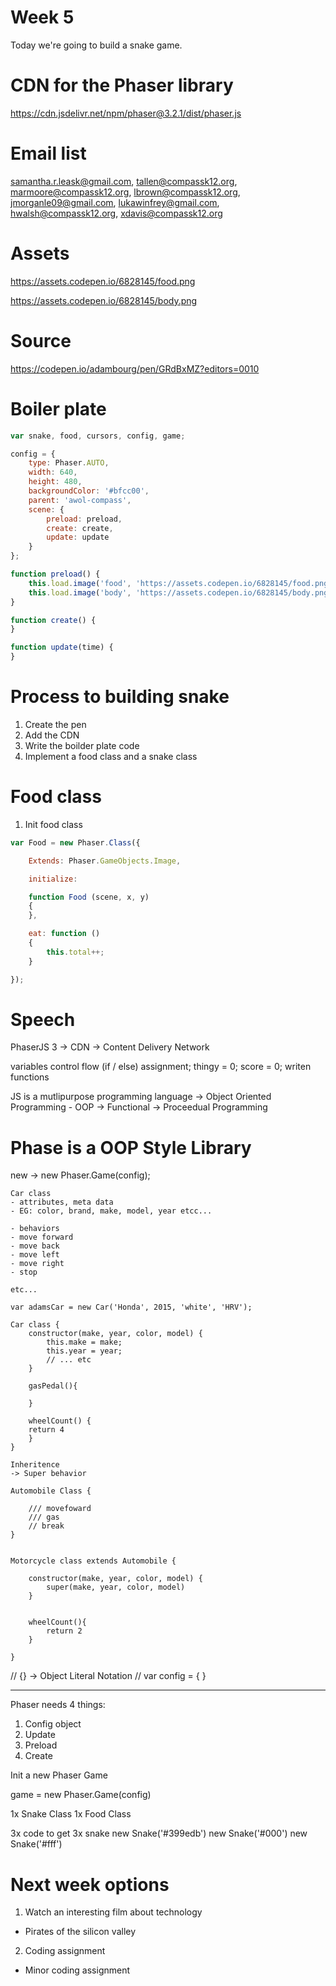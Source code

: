 # Week 5 

Today we're going to build a snake game. 

# CDN for the Phaser library

https://cdn.jsdelivr.net/npm/phaser@3.2.1/dist/phaser.js

# Email list
samantha.r.leask@gmail.com, tallen@compassk12.org, marmoore@compassk12.org, lbrown@compassk12.org, jmorganle09@gmail.com, lukawinfrey@gmail.com, hwalsh@compassk12.org, xdavis@compassk12.org 

# Assets 

https://assets.codepen.io/6828145/food.png

https://assets.codepen.io/6828145/body.png

# Source 

https://codepen.io/adambourg/pen/GRdBxMZ?editors=0010


# Boiler plate 

```javascript
var snake, food, cursors, config, game; 

config = {
    type: Phaser.AUTO,
    width: 640,
    height: 480,
    backgroundColor: '#bfcc00',
    parent: 'awol-compass',
    scene: {
        preload: preload,
        create: create,
        update: update
    }
};

function preload() {
    this.load.image('food', 'https://assets.codepen.io/6828145/food.png');
    this.load.image('body', 'https://assets.codepen.io/6828145/body.png');
}

function create() {
}

function update(time) {
}

```

# Process to building snake

1. Create the pen 
2. Add the CDN
3. Write the boilder plate code
4. Implement a food class and a snake class 


# Food class 

1. Init food class 


```javascript
var Food = new Phaser.Class({

    Extends: Phaser.GameObjects.Image,

    initialize:

    function Food (scene, x, y)
    {
    },

    eat: function ()
    {
        this.total++;
    }

});

```

# Speech 

PhaserJS 3 
-> CDN -> Content Delivery Network 

variables 
control flow (if / else)
assignment; thingy = 0; score = 0; 
writen functions

JS is a mutlipurpose programming language
-> Object Oriented Programming - OOP 
-> Functional 
-> Proceedual Programming 

# Phase is a OOP Style Library 
new -> new Phaser.Game(config); 

```text
Car class
- attributes, meta data
- EG: color, brand, make, model, year etcc... 

- behaviors 
- move forward
- move back 
- move left
- move right
- stop 

etc... 

var adamsCar = new Car('Honda', 2015, 'white', 'HRV');

Car class {
    constructor(make, year, color, model) {
        this.make = make; 
        this.year = year; 
        // ... etc     
    }
    
    gasPedal(){
        
    }
    
    wheelCount() {
    return 4
    }
}

Inheritence
-> Super behavior

Automobile Class {
    
    /// movefoward
    /// gas
    // break
}


Motorcycle class extends Automobile {
    
    constructor(make, year, color, model) {
        super(make, year, color, model)
    }
       
       
    wheelCount(){
        return 2
    }
    
}
```


// {} -> Object Literal Notation
// var config = {  }

---



Phaser needs 4 things:
1. Config object
2. Update
3. Preload
4. Create

Init a new Phaser Game

game = new Phaser.Game(config)

1x Snake Class 
1x Food Class

3x code to get 3x snake
new Snake('#399edb')
new Snake('#000')
new Snake('#fff')

# Next week options 

1) Watch an interesting film about technology
- Pirates of the silicon valley

2) Coding assignment
- Minor coding assignment

